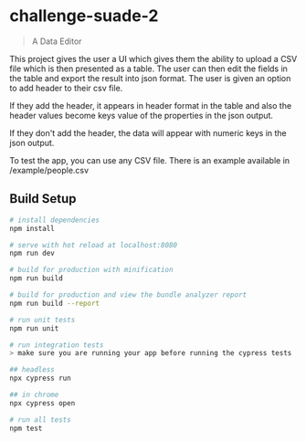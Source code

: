 # challenge-suade-2

> A Data Editor

This project gives the user a UI which gives them the ability to upload a CSV file which is then presented as a table.
The user can then edit the fields in the table and export the result into json format.
The user is given an option to add header to their csv file.

If they add the header, it appears in  header format in the table and also the header values become keys value of the properties in the json output.

If they don't add the header, the data will appear with numeric keys in the json output.

To test the app, you can use any CSV file. There is an example available in /example/people.csv

## Build Setup

``` bash
# install dependencies
npm install

# serve with hot reload at localhost:8080
npm run dev

# build for production with minification
npm run build

# build for production and view the bundle analyzer report
npm run build --report

# run unit tests
npm run unit

# run integration tests
> make sure you are running your app before running the cypress tests

## headless
npx cypress run

## in chrome
npx cypress open

# run all tests
npm test
```

